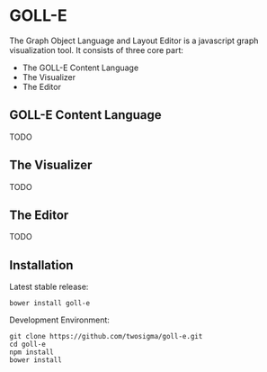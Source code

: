 # GOLL-E
The Graph Object Language and Layout Editor is a javascript graph visualization tool. It consists of three core part:

* The GOLL-E Content Language
* The Visualizer
* The Editor

## GOLL-E Content Language
TODO

## The Visualizer
TODO

## The Editor
TODO

## Installation

Latest stable release:

````
bower install goll-e
````

Development Environment:

````
git clone https://github.com/twosigma/goll-e.git
cd goll-e
npm install
bower install
````

